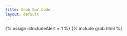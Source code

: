 ```yaml
---
title: Grab Our Code
layout: default
---
```

{% assign isIncludeAlert = 1 %}
{% include grab.html %}